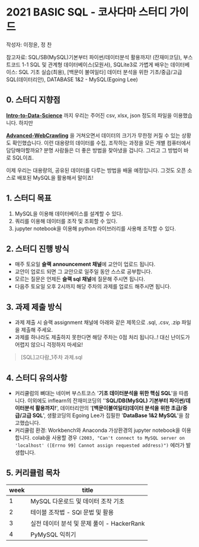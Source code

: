# 2021 BASIC SQL - 코사다마 스터디 가이드

작성자: 이정윤, 정 찬

참고자료: SQL/SB(MySQL)기본부터 파이썬/데이터분석 활용까지! (잔재미코딩), 부스트코드 1-1 SQL 및 관계형 데이터베이스(모원서), SQLite3로 가볍게 배우는 데이터베이스: SQL 기초 실습(최용), [백문이 불여일타] 데이터 분석을 위한 기초/중급/고급 SQL(데이터리안), DATABASE 1&2 - MySQL(Egoing Lee)



## 0. 스터디 지향점

**[Intro-to-Data-Science](https://github.com/Team-COSADAMA/2021-Curriculum/tree/main/Intro-to-Data-Science)** 까지 우리는 주어진 csv, xlsx, json 정도의 파일을 이용했습니다. 하지만

**[Advanced-WebCrawling](https://github.com/Team-COSADAMA/2021-Curriculum/tree/main/Advanced-WebCrawling)** 을 거쳐오면서 데이터의 크기가 무한정 커질 수 있는 상황도 확인했습니다. 이런 대용량의 데이터를 수집, 조작하는 과정을 모든 개별 컴퓨터에서 담당해야할까요? 분명 사람들은 더 좋은 방법을 찾아냈을 겁니다. 그리고 그 방법이 바로 SQL이죠. 

이제 우리는 대용량의, 공유된 데이터를 다루는 방법을 배울 예정입니다. 그것도 오픈 소스로 배포된 MySQL을 활용해서 말이죠!



## 1. 스터디 목표

1. MySQL을 이용해 데이터베이스를 설계할 수 있다.
2. 쿼리를 이용해 데이터를 조작 및 조회할 수 있다.
3. jupyter notebook을 이용해 python 라이브러리를 사용해 조작할 수 있다.



## 2. 스터디 진행 방식

- 매주 토요일 **슬랙** **announcement 채널**에 교안이 업로드 됩니다.
- 교안이 업로드 되면 그 교안으로 일주일 동안 스스로 공부합니다.
- 모르는 질문은 언제든 **슬랙 sql 채널**에 질문해 주시면 됩니다.
- 다음주 토요일 오후 2시까지 해당 주차의 과제를 업로드 해주시면 됩니다.



## 3. 과제 제출 방식

- 과제 제출 시 슬랙 assignment 채널에 아래와 같은 제목으로 .sql, .csv, .zip 파일을 제출해 주세요.
- 과제를 하나라도 제출하지 못한다면 해당 주차는 0점 처리 됩니다..! 대신 난이도가 어렵지 않으니 걱정하지 마세요!

>  [SQL]고다람_1주차 과제.sql





## 4. 스터디 유의사항

- 커리큘럼의 뼈대는 네이버 부스트코스 '**기초 데이터분석을 위한 핵심 SQL**'을 따릅니다. 이외에도 inflearn의 잔재미코딩의 ''**SQL/DB(MySQL) 기본부터 파이썬/데이터분석 활용까지!**', 데이터리안의 '**[백문이불여일타]데이터 분석을 위한 초급/중급/고급  SQL**', 생활코딩의 Egoing Lee가 집필한 '**DataBase 1&2 MySQL**'을 참고했습니다.
- 커리큘럼 환경: Workbench와 Anaconda 가상환경의 jupyter notebook을 이용합니다. colab을 사용할 경우 `(2003, "Can't connect to MySQL server on 'localhost' ([Errno 99] Cannot assign requested address)")` 에러가 발생합니다.



## 5. 커리큘럼 목차

| week | title                                      |
| ---- | ------------------------------------------ |
| 1    | MySQL 다운로드 및 데이터 조작 기초         |
| 2    | 테이블 조작법 - SQl 문법 및 활용           |
| 3    | 실전 데이터 분석 및 문제 풀이 - HackerRank |
| 4    | PyMySQL 익히기                             |

